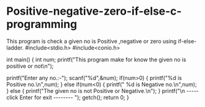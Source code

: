 # Positive-negative-zero-if-else-c-programming
This program is check a given no is Positive ,negative or zero using if-else-ladder.
#include<stdio.h>
#include<conio.h>

int main()
{
   int num;
   printf("This program make for know the given no is positive or not\n");

   printf("Enter any no.:-");
   scanf("%d",&num);
   if(num>0)
   {
     printf("%d is Positive no.\n",num);
   }
   else if(num<0)
   {
      printf(" %d  is Negative no.\n",num);
   }
   else
   {
	printf("The given no is not Positive or Negative.\n");
   }
   printf("\n          -----click Enter for exit --------      ");
   getch();
   return 0;
}
